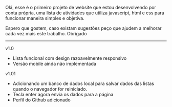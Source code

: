 Olá, esse é o primeiro projeto de website que estou desenvolvendo por conta própria,
uma lista de atividades que utiliza javascript, html e css para funcionar maneira simples
e objetiva.

Espero que gostem, caso existam sugestões peço que ajudem a melhorar cada vez mais este
trabalho. Obrigado

-----------------------------------------------------------------------------------------

v1.0
- Lista funcional com design razoavelmente responsivo
- Versão mobile ainda não implementada

v1.01
- Adicionando um banco de dados local para salvar dados das
listas quando o navegador for reiniciado.
- Tecla enter agora envia os dados para a página
- Perfil do Github adicionado